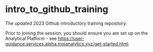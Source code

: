 # intro_to_github_training

The updated 2023 Github introductory training repository.

Prior to joining the session, you should ensure you are set up on the Analytical Platform - see https://user-guidance.services.alpha.mojanalytics.xyz/get-started.html. 

